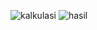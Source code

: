 ![kalkulasi](https://github.com/user-attachments/assets/8d5ce60d-61b5-43c4-b03e-440fc15e3bfb)
![hasil](https://github.com/user-attachments/assets/42c8dc11-b1e5-4b12-bbdb-a7559674a81e)
